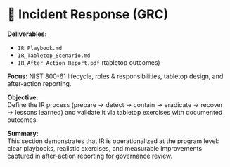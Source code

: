 # 🚨 Incident Response (GRC)

**Deliverables:**
- `IR_Playbook.md`
- `IR_Tabletop_Scenario.md`
- `IR_After_Action_Report.pdf`  (tabletop outcomes)

**Focus:** NIST 800-61 lifecycle, roles & responsibilities, tabletop design, and after-action reporting.

**Objective:**  
Define the IR process (prepare → detect → contain → eradicate → recover → lessons learned) and validate it via tabletop exercises with documented outcomes.

**Summary:**  
This section demonstrates that IR is operationalized at the program level: clear playbooks, realistic exercises, and measurable improvements captured in after-action reporting for governance review.

